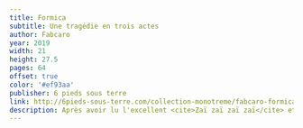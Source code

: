 ```yaml
---
title: Formica
subtitle: Une tragédie en trois actes
author: Fabcaro
year: 2019
width: 21
height: 27.5
pages: 64
offset: true
color: '#ef93aa'
publisher: 6 pieds sous terre
link: http://6pieds-sous-terre.com/collection-monotreme/fabcaro-formica/-u2801
description: Après avoir lu l'excellent <cite>Zaï zaï zaï zaï</cite> et découvert les autres œuvres de Fabcaro, j'avais peur que le rire laisse place à une certaine répétition et à la lassitude. Grosse erreur de ma part car cette tragédie fait partie des rares qui m'ont fait rire tout seul, à voix haute, et en ce qui me concerne pour un livre ce n'est pas rien ! 19/20 sur la jauge du rigolo.
---
```

